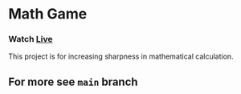 # Math Game
### Watch [Live](https://abhinandanmishra1.github.io/mathgame/)

This project is for increasing sharpness in mathematical calculation.

## For more see `main` branch
